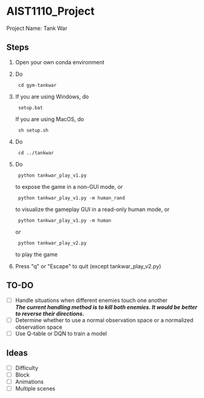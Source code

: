 # AIST1110_Project
Project Name: Tank War

## Steps
1. Open your own conda environment
1. Do

        cd gym-tankwar
        
1. If you are using Windows, do

        setup.bat
        
   If you are using MacOS, do
   
        sh setup.sh
        
1. Do

        cd ../tankwar
        
1. Do

        python tankwar_play_v1.py
        
   to expose the game in a non-GUI mode, or
   
        python tankwar_play_v1.py -m human_rand
        
   to visualize the gameplay GUI in a read-only human mode, or
   
        python tankwar_play_v1.py -m human
        
   or
   
        python tankwar_play_v2.py
        
   to play the game
        
1. Press "q" or "Escape" to quit (except tankwar_play_v2.py)

## TO-DO
- [ ] Handle situations when different enemies touch one another\
  ***The current handling method is to kill both enemies. It would be better to reverse their directions.***
- [ ] Determine whether to use a normal observation space or a normalized observation space
- [ ] Use Q-table or DQN to train a model

## Ideas
- [ ] Difficulty
- [ ] Block
- [ ] Animations
- [ ] Multiple scenes
